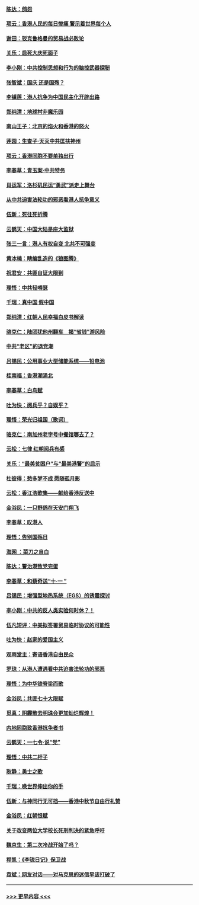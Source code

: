 #### [陈达：鸽怨](../pages/nsc993/n11561879.md?t=10021001) 
#### [项云：香港人民的每日惨痛  警示着世界每个人](../pages/nsc993/n11559273.md?t=10021001) 
#### [谢田：驳克鲁格曼的贸易战必败论](../pages/nsc993/n11555840.md?t=10021001) 
#### [关乐：启死大庆死面子](../pages/nsc993/n11556823.md?t=10021001) 
#### [李小刚：中共控制思想和行为的脑控武器探秘](../pages/nsc993/n11556776.md?t=10021001) 
#### [张智斌：国庆  还是国殇？](../pages/nsc993/n11556617.md?t=10021001) 
#### [李镇莲：港人抗争为中国民主化开辟出路](../pages/nsc993/n11556570.md?t=10021001) 
#### [郑纯清：地球村非魔乐园](../pages/nsc993/n11555415.md?t=10021001) 
#### [南山王子：北京的焰火和香港的怒火](../pages/nsc993/n11555318.md?t=10021001) 
#### [莲园：生查子·天灭中共匡扶神州](../pages/nsc993/n11555302.md?t=10021001) 
#### [项云：香港同胞不要单独出行](../pages/nsc993/n11555276.md?t=10021001) 
#### [李春草：青玉案‧中共特务](../pages/nsc993/n11552356.md?t=10021001) 
#### [肖运军：洛杉矶民运“勇武”派走上舞台](../pages/nsc993/n11551595.md?t=10021001) 
#### [从中共迫害法轮功的邪恶看港人抗争意义](../pages/nsc993/n11540858.md?t=10021001) 
#### [伍新：死往死折腾](../pages/nsc993/n11550174.md?t=10021001) 
#### [云鹤天：中国大陆是座大监狱](../pages/nsc993/n11550155.md?t=10021001) 
#### [张三一言：港人有权自变 北共不可强变](../pages/nsc993/n11550132.md?t=10021001) 
#### [黄冰楠：瞎编乱造的《狼图腾》](../pages/nsc993/n11550082.md?t=10021001) 
#### [祝君安：共匪自证大限到](../pages/nsc993/n11550041.md?t=10021001) 
#### [理悟：中共轻嘚瑟](../pages/nsc993/n11547978.md?t=10021001) 
#### [千瑞：真中国 假中国](../pages/nsc993/n11547865.md?t=10021001) 
#### [郑纯清：红朝人民幸福白皮书解读](../pages/nsc993/n11547499.md?t=10021001) 
#### [骆克仁：陆团犹他州翻车　揭“省钱”游风险](../pages/nsc993/n11546977.md?t=10021001) 
#### [中共“老区”的退党潮](../pages/nsc993/n11545995.md?t=10021001) 
#### [吕锡民：公用事业大型储能系统——铅电池](../pages/nsc993/n11545701.md?t=10021001) 
#### [桂南福：香港潮涌北](../pages/nsc993/n11545682.md?t=10021001) 
#### [李春草：白鸟赋](../pages/nsc993/n11545663.md?t=10021001) 
#### [吐为快：阅兵乎？自娱乎？](../pages/nsc993/n11545625.md?t=10021001) 
#### [理悟：荣光归祖国（歌词）](../pages/nsc993/n11545616.md?t=10021001) 
#### [骆克仁：南加州老字号中餐馆哪去了？](../pages/nsc993/n11545120.md?t=10021001) 
#### [云松：七律 红朝阅兵有感](../pages/nsc993/n11542394.md?t=10021001) 
#### [关乐：“最美贫困户”与“最美港警”的启示](../pages/nsc993/n11542252.md?t=10021001) 
#### [杜彼得：愁多梦不成 愿随孤月影](../pages/nsc993/n11540296.md?t=10021001) 
#### [云松：香江浩歌集——献给香港反送中](../pages/nsc993/n11540149.md?t=10021001) 
#### [金浴凤：一只野鸽在天安门翔飞](../pages/nsc993/n11540280.md?t=10021001) 
#### [李春草：叹港人](../pages/nsc993/n11540119.md?t=10021001) 
#### [理悟：告别国殇日](../pages/nsc993/n11539610.md?t=10021001) 
#### [海网 ：菜刀之自白](../pages/nsc993/n11539597.md?t=10021001) 
#### [陈达：警治港致党完蛋](../pages/nsc993/n11538127.md?t=10021001) 
#### [李春草：和蔡奇送“十·一 ”](../pages/nsc993/n11537810.md?t=10021001) 
#### [吕锡民：增强型地热系统（EGS）的诱震探讨](../pages/nsc993/n11537765.md?t=10021001) 
#### [李小刚：中共的反人类实验何时休？！](../pages/nsc993/n11537669.md?t=10021001) 
#### [伍凡短评：中美拟签署贸易临时协议的可能性](../pages/nsc993/n11536773.md?t=10021001) 
#### [吐为快：赵家的爱国主义](../pages/nsc993/n11536750.md?t=10021001) 
#### [观雨堂主：寄语香港自由民众](../pages/nsc993/n11536735.md?t=10021001) 
#### [罗琼：从港人遭遇看中共迫害法轮功的邪恶](../pages/nsc993/n11507862.md?t=10021001) 
#### [理悟：为中华铁脊梁而歌](../pages/nsc993/n11534458.md?t=10021001) 
#### [金浴凤：共匪七十大限赋](../pages/nsc993/n11534434.md?t=10021001) 
#### [觅真：阴霾散去明珠会更加灿烂辉煌！](../pages/nsc993/n11531858.md?t=10021001) 
#### [内地同胞致香港抗争者书](../pages/nsc993/n11531645.md?t=10021001) 
#### [云鹤天：一七令‧说“党”](../pages/nsc993/n11529099.md?t=10021001) 
#### [理悟：中共二杆子](../pages/nsc993/n11529046.md?t=10021001) 
#### [耿静：勇士之歌](../pages/nsc993/n11527562.md?t=10021001) 
#### [千瑞：唤世界伸出你的手](../pages/nsc993/n11526942.md?t=10021001) 
#### [伍新：与神同行无可挡——香港中秋节自由行礼赞](../pages/nsc993/n11526801.md?t=10021001) 
#### [金浴凤：红朝恨赋](../pages/nsc993/n11524312.md?t=10021001) 
#### [关于改变两位大学校长死刑判决的紧急呼吁](../pages/nsc993/n11524103.md?t=10021001) 
#### [魏京生：第二次冷战开始了吗？](../pages/nsc993/n11524023.md?t=10021001) 
#### [程凯：《李锐日记》保卫战](../pages/nsc993/n11522922.md?t=10021001) 
#### [袁斌：网友对话——对马克思的迷信早该打破了](../pages/nsc993/n11522561.md?t=10021001) 

----
#### [ >>> 更早内容 <<< ](../indexes/nsc993-earlier.md)
